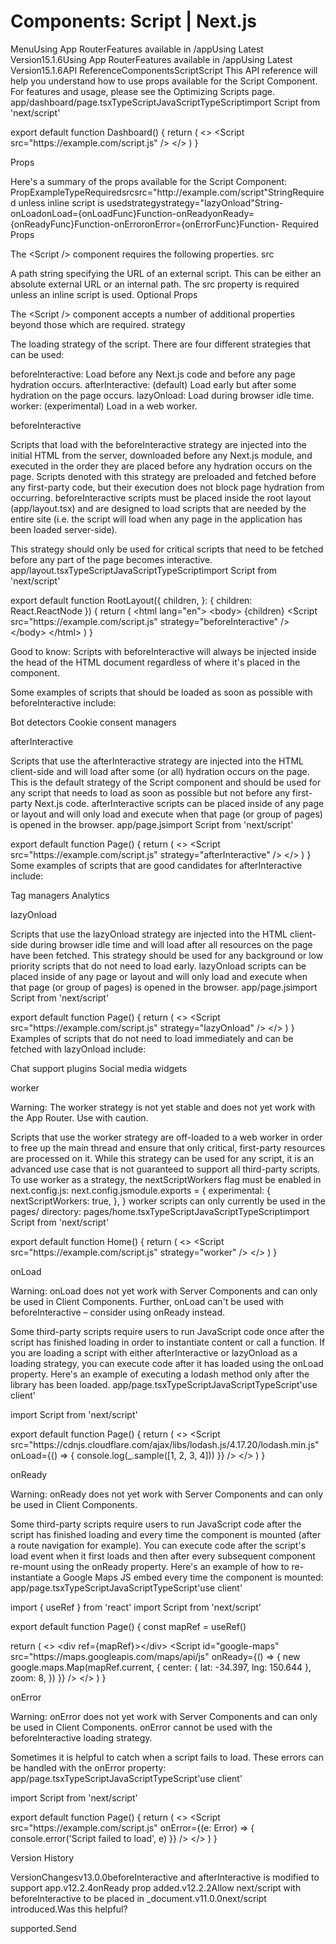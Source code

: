 # Components: Script | Next.js

<p>MenuUsing App RouterFeatures available in /appUsing Latest Version15.1.6Using App RouterFeatures available in /appUsing Latest Version15.1.6API ReferenceComponentsScriptScript
This API reference will help you understand how to use props available for the Script Component. For features and usage, please see the Optimizing Scripts page.
app/dashboard/page.tsxTypeScriptJavaScriptTypeScriptimport Script from 'next/script'</p>
<p>export default function Dashboard() {
return (
&lt;&gt;
&lt;Script src=&quot;https://example.com/script.js&quot; /&gt;
&lt;/&gt;
)
}</p>
<p>Props</p>
<p>Here's a summary of the props available for the Script Component:
PropExampleTypeRequiredsrcsrc=&quot;http://example.com/script&quot;StringRequired unless inline script is usedstrategystrategy=&quot;lazyOnload&quot;String-onLoadonLoad={onLoadFunc}Function-onReadyonReady={onReadyFunc}Function-onErroronError={onErrorFunc}Function-
Required Props</p>
<p>The &lt;Script /&gt; component requires the following properties.
src</p>
<p>A path string specifying the URL of an external script. This can be either an absolute external URL or an internal path. The src property is required unless an inline script is used.
Optional Props</p>
<p>The &lt;Script /&gt; component accepts a number of additional properties beyond those which are required.
strategy</p>
<p>The loading strategy of the script. There are four different strategies that can be used:</p>
<p>beforeInteractive: Load before any Next.js code and before any page hydration occurs.
afterInteractive: (default) Load early but after some hydration on the page occurs.
lazyOnload: Load during browser idle time.
worker: (experimental) Load in a web worker.</p>
<p>beforeInteractive</p>
<p>Scripts that load with the beforeInteractive strategy are injected into the initial HTML from the server, downloaded before any Next.js module, and executed in the order they are placed before any hydration occurs on the page.
Scripts denoted with this strategy are preloaded and fetched before any first-party code, but their execution does not block page hydration from occurring.
beforeInteractive scripts must be placed inside the root layout (app/layout.tsx) and are designed to load scripts that are needed by the entire site (i.e. the script will load when any page in the application has been loaded server-side).</p>
<p>This strategy should only be used for critical scripts that need to be fetched before any part of the page becomes interactive.
app/layout.tsxTypeScriptJavaScriptTypeScriptimport Script from 'next/script'</p>
<p>export default function RootLayout({
children,
}: {
children: React.ReactNode
}) {
return (
&lt;html lang=&quot;en&quot;&gt;
&lt;body&gt;
{children}
&lt;Script
src=&quot;https://example.com/script.js&quot;
strategy=&quot;beforeInteractive&quot;
/&gt;
&lt;/body&gt;
&lt;/html&gt;
)
}</p>
<p>Good to know: Scripts with beforeInteractive will always be injected inside the head of the HTML document regardless of where it's placed in the component.</p>
<p>Some examples of scripts that should be loaded as soon as possible with beforeInteractive include:</p>
<p>Bot detectors
Cookie consent managers</p>
<p>afterInteractive</p>
<p>Scripts that use the afterInteractive strategy are injected into the HTML client-side and will load after some (or all) hydration occurs on the page. This is the default strategy of the Script component and should be used for any script that needs to load as soon as possible but not before any first-party Next.js code.
afterInteractive scripts can be placed inside of any page or layout and will only load and execute when that page (or group of pages) is opened in the browser.
app/page.jsimport Script from 'next/script'</p>
<p>export default function Page() {
return (
&lt;&gt;
&lt;Script src=&quot;https://example.com/script.js&quot; strategy=&quot;afterInteractive&quot; /&gt;
&lt;/&gt;
)
}
Some examples of scripts that are good candidates for afterInteractive include:</p>
<p>Tag managers
Analytics</p>
<p>lazyOnload</p>
<p>Scripts that use the lazyOnload strategy are injected into the HTML client-side during browser idle time and will load after all resources on the page have been fetched. This strategy should be used for any background or low priority scripts that do not need to load early.
lazyOnload scripts can be placed inside of any page or layout and will only load and execute when that page (or group of pages) is opened in the browser.
app/page.jsimport Script from 'next/script'</p>
<p>export default function Page() {
return (
&lt;&gt;
&lt;Script src=&quot;https://example.com/script.js&quot; strategy=&quot;lazyOnload&quot; /&gt;
&lt;/&gt;
)
}
Examples of scripts that do not need to load immediately and can be fetched with lazyOnload include:</p>
<p>Chat support plugins
Social media widgets</p>
<p>worker</p>
<p>Warning: The worker strategy is not yet stable and does not yet work with the App Router. Use with caution.</p>
<p>Scripts that use the worker strategy are off-loaded to a web worker in order to free up the main thread and ensure that only critical, first-party resources are processed on it. While this strategy can be used for any script, it is an advanced use case that is not guaranteed to support all third-party scripts.
To use worker as a strategy, the nextScriptWorkers flag must be enabled in next.config.js:
next.config.jsmodule.exports = {
experimental: {
nextScriptWorkers: true,
},
}
worker scripts can only currently be used in the pages/ directory:
pages/home.tsxTypeScriptJavaScriptTypeScriptimport Script from 'next/script'</p>
<p>export default function Home() {
return (
&lt;&gt;
&lt;Script src=&quot;https://example.com/script.js&quot; strategy=&quot;worker&quot; /&gt;
&lt;/&gt;
)
}</p>
<p>onLoad</p>
<p>Warning: onLoad does not yet work with Server Components and can only be used in Client Components. Further, onLoad can't be used with beforeInteractive – consider using onReady instead.</p>
<p>Some third-party scripts require users to run JavaScript code once after the script has finished loading in order to instantiate content or call a function. If you are loading a script with either afterInteractive or lazyOnload as a loading strategy, you can execute code after it has loaded using the onLoad property.
Here's an example of executing a lodash method only after the library has been loaded.
app/page.tsxTypeScriptJavaScriptTypeScript'use client'</p>
<p>import Script from 'next/script'</p>
<p>export default function Page() {
return (
&lt;&gt;
&lt;Script
src=&quot;https://cdnjs.cloudflare.com/ajax/libs/lodash.js/4.17.20/lodash.min.js&quot;
onLoad={() =&gt; {
console.log(_.sample([1, 2, 3, 4]))
}}
/&gt;
&lt;/&gt;
)
}</p>
<p>onReady</p>
<p>Warning: onReady does not yet work with Server Components and can only be used in Client Components.</p>
<p>Some third-party scripts require users to run JavaScript code after the script has finished loading and every time the component is mounted (after a route navigation for example). You can execute code after the script's load event when it first loads and then after every subsequent component re-mount using the onReady property.
Here's an example of how to re-instantiate a Google Maps JS embed every time the component is mounted:
app/page.tsxTypeScriptJavaScriptTypeScript'use client'</p>
<p>import { useRef } from 'react'
import Script from 'next/script'</p>
<p>export default function Page() {
const mapRef = useRef()</p>
<p>return (
&lt;&gt;
&lt;div ref={mapRef}&gt;&lt;/div&gt;
&lt;Script
id=&quot;google-maps&quot;
src=&quot;https://maps.googleapis.com/maps/api/js&quot;
onReady={() =&gt; {
new google.maps.Map(mapRef.current, {
center: { lat: -34.397, lng: 150.644 },
zoom: 8,
})
}}
/&gt;
&lt;/&gt;
)
}</p>
<p>onError</p>
<p>Warning: onError does not yet work with Server Components and can only be used in Client Components. onError cannot be used with the beforeInteractive loading strategy.</p>
<p>Sometimes it is helpful to catch when a script fails to load. These errors can be handled with the onError property:
app/page.tsxTypeScriptJavaScriptTypeScript'use client'</p>
<p>import Script from 'next/script'</p>
<p>export default function Page() {
return (
&lt;&gt;
&lt;Script
src=&quot;https://example.com/script.js&quot;
onError={(e: Error) =&gt; {
console.error('Script failed to load', e)
}}
/&gt;
&lt;/&gt;
)
}</p>
<p>Version History</p>
<p>VersionChangesv13.0.0beforeInteractive and afterInteractive is modified to support app.v12.2.4onReady prop added.v12.2.2Allow next/script with beforeInteractive to be placed in _document.v11.0.0next/script introduced.Was this helpful?</p>
<p>supported.Send</p>
